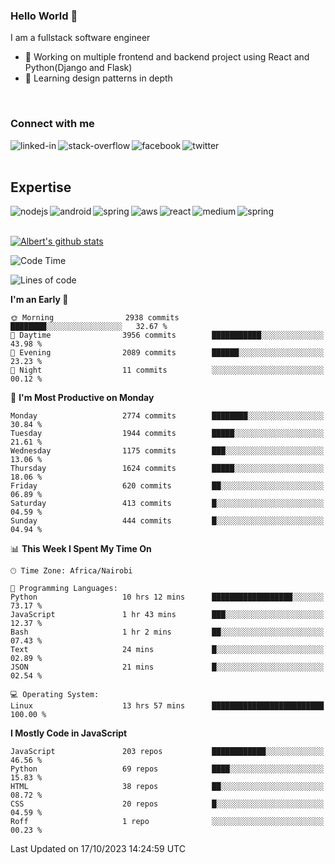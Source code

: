 

### Hello World 👋
I am a fullstack software engineer
- 🔭 Working on multiple frontend and backend project using React and Python(Django and Flask)
- 🌱 Learning design patterns in depth

<br>

### Connect with me

[<img align="left" alt="linked-in" src="https://img.shields.io/badge/linkedin-%230077B5.svg?&style=for-the-badge&logo=linkedin&logoColor=white" />](https://www.linkedin.com/in/albert-byrone/)

<!-- [<img align="left" alt="medium" src="https://img.shields.io/badge/medium-%2312100E.svg?&style=for-the-badge&logo=medium&logoColor=white" />](https://56faisal.medium.com/) -->

[<img align="left" alt="stack-overflow" src="https://img.shields.io/badge/stack%20overflow-FE7A16?logo=stack-overflow&logoColor=white&style=for-the-badge" />](https://stackoverflow.com/users/11916317/albert-byrone)

[<img align="left" alt="facebook" src="https://img.shields.io/badge/facebook-%231877F2.svg?&style=for-the-badge&logo=facebook&logoColor=white" />](https://web.facebook.com/albert.byrone.1/)

[<img align="left" alt="twitter" src="https://img.shields.io/badge/twitter-%231DA1F2.svg?&style=for-the-badge&logo=twitter&logoColor=white" />](https://twitter.com/byrone_albert)

<br>

<br>

## Expertise
<img align="left" alt="nodejs" src="https://img.shields.io/badge/python%20-%2343853D.svg?&style=for-the-badge&logo=node.js&logoColor=white" />
<img align="left" alt="android" src="https://img.shields.io/badge/Flask-3DDC84?logo=android&logoColor=white&style=for-the-badge" />
<img align="left" alt="spring" src="https://img.shields.io/badge/drf%20-%236DB33F.svg?&style=for-the-badge&logo=spring&logoColor=white" />
<img align="left" alt="aws" src="https://img.shields.io/badge/django%20AWS-%23232F3E?logo=amazon-aws&logoColor=white&style=for-the-badge" />
<img align="left" alt="react" src="https://img.shields.io/badge/react%20-%2320232a.svg?&style=for-the-badge&logo=react&logoColor=%2361DAFB" />
<img align="left" alt="medium" src="https://img.shields.io/badge/Angular-%23316192.svg?&style=for-the-badge&logo=postgresql&logoColor=white" />
<img align="left" alt="spring" src="https://img.shields.io/badge/Javascript%20-%236DB33F.svg?&style=for-the-badge&logo=spring&logoColor=white" />
<br>
<br>


[![Albert's github stats](https://github-readme-stats.vercel.app/api?username=Albert-Byrone&count_private=true&show_icons=true&theme=radical&hide_rank=false)](https://github.com/anuraghazra/github-readme-stats)

<!-- [![Top Langs](https://github-readme-stats.vercel.app/api/top-langs/?username=Albert-Byrone&layout=compact)](https://github.com/anuraghazra/github-readme-stats) -->

<!--
**Albert-Byrone/Albert-Byrone** is a ✨ _special_ ✨ repository because its `README.md` (this file) appears on your GitHub profile.

Here are some ideas to get you started:

- 🔭 I’m currently working on ...
- 🌱 I’m currently learning ...
- 👯 I’m looking to collaborate on ...
- 🤔 I’m looking for help with ...
- 💬 Ask me about ...
- 📫 How to reach me: ...
- 😄 Pronouns: ...
- ⚡ Fun fact: ...
-->


<!--START_SECTION:waka-->
![Code Time](http://img.shields.io/badge/Code%20Time-737%20hrs%2021%20mins-blue)

![Lines of code](https://img.shields.io/badge/From%20Hello%20World%20I%27ve%20Written-62.6%20million%20lines%20of%20code-blue)

**I'm an Early 🐤** 

```text
🌞 Morning                2938 commits        ████████░░░░░░░░░░░░░░░░░   32.67 % 
🌆 Daytime                3956 commits        ███████████░░░░░░░░░░░░░░   43.98 % 
🌃 Evening                2089 commits        ██████░░░░░░░░░░░░░░░░░░░   23.23 % 
🌙 Night                  11 commits          ░░░░░░░░░░░░░░░░░░░░░░░░░   00.12 % 
```
📅 **I'm Most Productive on Monday** 

```text
Monday                   2774 commits        ████████░░░░░░░░░░░░░░░░░   30.84 % 
Tuesday                  1944 commits        █████░░░░░░░░░░░░░░░░░░░░   21.61 % 
Wednesday                1175 commits        ███░░░░░░░░░░░░░░░░░░░░░░   13.06 % 
Thursday                 1624 commits        █████░░░░░░░░░░░░░░░░░░░░   18.06 % 
Friday                   620 commits         ██░░░░░░░░░░░░░░░░░░░░░░░   06.89 % 
Saturday                 413 commits         █░░░░░░░░░░░░░░░░░░░░░░░░   04.59 % 
Sunday                   444 commits         █░░░░░░░░░░░░░░░░░░░░░░░░   04.94 % 
```


📊 **This Week I Spent My Time On** 

```text
🕑︎ Time Zone: Africa/Nairobi

💬 Programming Languages: 
Python                   10 hrs 12 mins      ██████████████████░░░░░░░   73.17 % 
JavaScript               1 hr 43 mins        ███░░░░░░░░░░░░░░░░░░░░░░   12.37 % 
Bash                     1 hr 2 mins         ██░░░░░░░░░░░░░░░░░░░░░░░   07.43 % 
Text                     24 mins             █░░░░░░░░░░░░░░░░░░░░░░░░   02.89 % 
JSON                     21 mins             █░░░░░░░░░░░░░░░░░░░░░░░░   02.54 % 

💻 Operating System: 
Linux                    13 hrs 57 mins      █████████████████████████   100.00 % 
```

**I Mostly Code in JavaScript** 

```text
JavaScript               203 repos           ████████████░░░░░░░░░░░░░   46.56 % 
Python                   69 repos            ████░░░░░░░░░░░░░░░░░░░░░   15.83 % 
HTML                     38 repos            ██░░░░░░░░░░░░░░░░░░░░░░░   08.72 % 
CSS                      20 repos            █░░░░░░░░░░░░░░░░░░░░░░░░   04.59 % 
Roff                     1 repo              ░░░░░░░░░░░░░░░░░░░░░░░░░   00.23 % 
```




 Last Updated on 17/10/2023 14:24:59 UTC
<!--END_SECTION:waka-->
